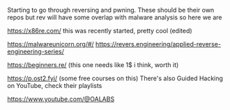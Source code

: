 Starting to go through reversing and pwning. These should be their own repos but rev will have some overlap with malware analysis so here we are


https://x86re.com/
this was recently started, pretty cool (edited)


https://malwareunicorn.org/#/
https://revers.engineering/applied-reverse-engineering-series/

https://beginners.re/ (this one needs like 1$ i think, worth it)

https://p.ost2.fyi/ (some free courses on this)
There's also Guided Hacking on YouTube, check their playlists

 https://www.youtube.com/@OALABS
